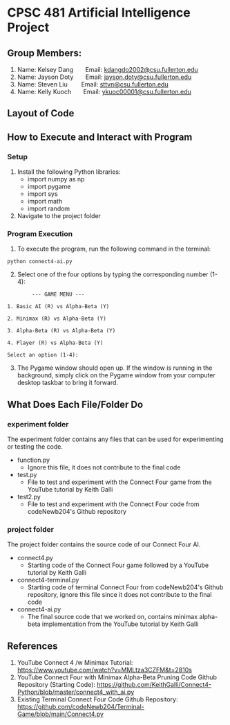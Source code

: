 # CPSC 481 Artificial Intelligence Project

## Group Members:
1. Name: Kelsey Dang&emsp;&emsp;Email: kdangdo2002@csu.fullerton.edu
2. Name: Jayson Doty&emsp;&emsp;Email: jayson.doty@csu.fullerton.edu
3. Name: Steven Liu &emsp;&emsp;Email: sttvn@csu.fullerton.edu
4. Name: Kelly Kuoch&emsp;&emsp;Email: ykuoc00001@csu.fullerton.edu

## Layout of Code

## How to Execute and Interact with Program

### Setup

1. Install the following Python libraries:
    - import numpy as np
    - import pygame
    - import sys
    - import math
    - import random
2. Navigate to the project folder

### Program Execution

1. To execute the program, run the following command in the terminal:

```console
python connect4-ai.py
```

2. Select one of the four options by typing the corresponding number (1-4):

```console
        --- GAME MENU ---

1. Basic AI (R) vs Alpha-Beta (Y)

2. Minimax (R) vs Alpha-Beta (Y)

3. Alpha-Beta (R) vs Alpha-Beta (Y)

4. Player (R) vs Alpha-Beta (Y)

Select an option (1-4): 
```

3. The Pygame window should open up. If the window is running in the background, simply click on the Pygame window from your computer desktop taskbar to bring it forward.

## What Does Each File/Folder Do

### experiment folder

The experiment folder contains any files that can be used for experimenting or testing the code.
- function.py
    - Ignore this file, it does not contribute to the final code
- test.py
    - File to test and experiment with the Connect Four game from the YouTube tutorial by Keith Galli
- test2.py
    - File to test and experiment with the Connect Four code from codeNewb204's Github repository

### project folder

The project folder contains the source code of our Connect Four AI.
- connect4.py
    - Starting code of the Connect Four game followed by a YouTube tutorial by Keith Galli
- connect4-terminal.py
    - Starting code of terminal Connect Four from codeNewb204's Github repository, ignore this file since it does not contribute to the final code
- connect4-ai.py
    - The final source code that we worked on, contains minimax alpha-beta implementation from the YouTube tutorial by Keith Galli

## References
1. YouTube Connect 4 /w Minimax Tutorial: https://www.youtube.com/watch?v=MMLtza3CZFM&t=2810s 
2. YouTube Connect Four with Minimax Alpha-Beta Pruning Code Github Repository (Starting Code): https://github.com/KeithGalli/Connect4-Python/blob/master/connect4_with_ai.py 
3. Existing Terminal Connect Four Code Github Repository: https://github.com/codeNewb204/Terminal-Game/blob/main/Connect4.py 